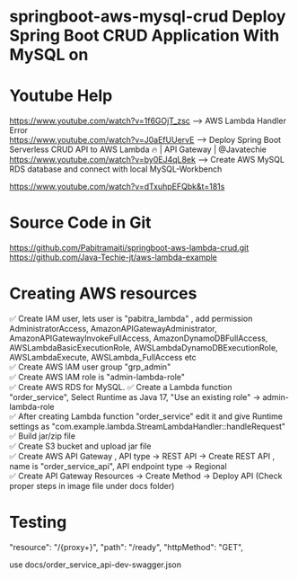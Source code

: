 # springboot-aws-mysql-crud Deploy Spring Boot CRUD Application With MySQL on
Youtube Help
============
https://www.youtube.com/watch?v=1f6GOjT_zsc  --> AWS Lambda Handler Error <br>
https://www.youtube.com/watch?v=J0aEfUUervE  --> Deploy Spring Boot Serverless CRUD API to AWS Lambda 🔥 | API Gateway | ‪@Javatechie‬
<br>
https://www.youtube.com/watch?v=by0EJ4qL8ek --> Create AWS MySQL RDS database and connect with local MySQL-Workbench <br>

https://www.youtube.com/watch?v=dTxuhpEFQbk&t=181s

Source Code in Git
==================
https://github.com/Pabitramaiti/springboot-aws-lambda-crud.git
https://github.com/Java-Techie-jt/aws-lambda-example

Creating AWS resources
======================
✅ Create IAM user, lets user is "pabitra_lambda" , add permission AdministratorAccess, AmazonAPIGatewayAdministrator, AmazonAPIGatewayInvokeFullAccess, AmazonDynamoDBFullAccess, AWSLambdaBasicExecutionRole, AWSLambdaDynamoDBExecutionRole, AWSLambdaExecute, AWSLambda_FullAccess etc <br>
✅ Create AWS IAM user group "grp_admin" <br>
✅ Create AWS IAM role is "admin-lambda-role" <br>
✅ Create AWS RDS for MySQL.
✅ Create a Lambda function "order_service", Select Runtime as Java 17, "Use an existing role" -> admin-lambda-role <br>
✅ After creating Lambda function "order_service" edit it and give Runtime settings as "com.example.lambda.StreamLambdaHandler::handleRequest" <br>
✅ Build jar/zip file <br>
✅ Create S3 bucket and upload jar file <br>
✅ Create AWS API Gateway , API type -> REST API -> Create REST API , name is "order_service_api", API endpoint type -> Regional <br>
✅ Create API Gateway Resources -> Create Method -> Deploy API (Check proper steps in image file under docs folder) <br>

Testing
=======

"resource": "/{proxy+}",
  "path": "/ready",
  "httpMethod": "GET",

use docs/order_service_api-dev-swagger.json
